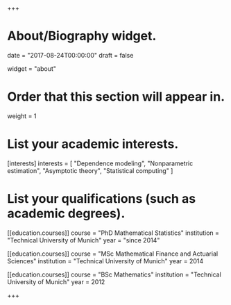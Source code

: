 +++
# About/Biography widget.

date = "2017-08-24T00:00:00"
draft = false

widget = "about"

# Order that this section will appear in.
weight = 1

# List your academic interests.
[interests]
  interests = [
    "Dependence modeling",
    "Nonparametric estimation",
    "Asymptotic theory",
    "Statistical computing"
  ]

# List your qualifications (such as academic degrees).
[[education.courses]]
  course = "PhD Mathematical Statistics"
  institution = "Technical University of Munich"
  year = "since 2014"

[[education.courses]]
  course = "MSc Mathematical Finance and Actuarial Sciences"
  institution = "Technical University of Munich"
  year = 2014

[[education.courses]]
  course = "BSc Mathematics"
  institution = "Technical University of Munich"
  year = 2012
 
+++
